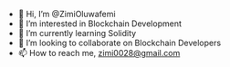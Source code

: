 - 👋 Hi, I’m @ZimiOluwafemi
- 👀 I’m interested in Blockchain Development
- 🌱 I’m currently learning Solidity
- 💞️ I’m looking to collaborate on Blockchain Developers
- 📫 How to reach me, zimi0028@gmail.com

<!---
ZimiOluwafemi/ZimiOluwafemi is a ✨ special ✨ repository because its `README.md` (this file) appears on your GitHub profile.
You can click the Preview link to take a look at your changes.
--->

